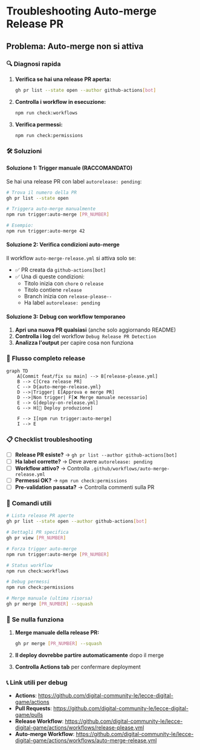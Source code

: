 # Troubleshooting Auto-merge Release PR

## Problema: Auto-merge non si attiva

### 🔍 **Diagnosi rapida**

1. **Verifica se hai una release PR aperta:**

   ```bash
   gh pr list --state open --author github-actions[bot]
   ```

2. **Controlla i workflow in esecuzione:**

   ```bash
   npm run check:workflows
   ```

3. **Verifica permessi:**
   ```bash
   npm run check:permissions
   ```

### 🛠️ **Soluzioni**

#### Soluzione 1: Trigger manuale (RACCOMANDATO)

Se hai una release PR con label `autorelease: pending`:

```bash
# Trova il numero della PR
gh pr list --state open

# Triggera auto-merge manualmente
npm run trigger:auto-merge [PR_NUMBER]

# Esempio:
npm run trigger:auto-merge 42
```

#### Soluzione 2: Verifica condizioni auto-merge

Il workflow `auto-merge-release.yml` si attiva solo se:

- ✅ PR creata da `github-actions[bot]`
- ✅ Una di queste condizioni:
  - Titolo inizia con `chore` o `release`
  - Titolo contiene `release`
  - Branch inizia con `release-please--`
  - Ha label `autorelease: pending`

#### Soluzione 3: Debug con workflow temporaneo

1. **Apri una nuova PR qualsiasi** (anche solo aggiornando README)
2. **Controlla i log** del workflow `Debug Release PR Detection`
3. **Analizza l'output** per capire cosa non funziona

### 🚀 **Flusso completo release**

```mermaid
graph TD
    A[Commit feat/fix su main] --> B[release-please.yml]
    B --> C[Crea release PR]
    C --> D{auto-merge-release.yml}
    D -->|Trigger| E[Approva e merge PR]
    D -->|Non trigger| F[❌ Merge manuale necessario]
    E --> G[deploy-on-release.yml]
    G --> H[🚀 Deploy produzione]

    F --> I[npm run trigger:auto-merge]
    I --> E
```

### 📋 **Checklist troubleshooting**

- [ ] **Release PR esiste?** → `gh pr list --author github-actions[bot]`
- [ ] **Ha label corrette?** → Deve avere `autorelease: pending`
- [ ] **Workflow attivo?** → Controlla `.github/workflows/auto-merge-release.yml`
- [ ] **Permessi OK?** → `npm run check:permissions`
- [ ] **Pre-validation passata?** → Controlla commenti sulla PR

### 🔧 **Comandi utili**

```bash
# Lista release PR aperte
gh pr list --state open --author github-actions[bot]

# Dettagli PR specifica
gh pr view [PR_NUMBER]

# Forza trigger auto-merge
npm run trigger:auto-merge [PR_NUMBER]

# Status workflow
npm run check:workflows

# Debug permessi
npm run check:permissions

# Merge manuale (ultima risorsa)
gh pr merge [PR_NUMBER] --squash
```

### 🚨 **Se nulla funziona**

1. **Merge manuale della release PR:**

   ```bash
   gh pr merge [PR_NUMBER] --squash
   ```

2. **Il deploy dovrebbe partire automaticamente** dopo il merge

3. **Controlla Actions tab** per confermare deployment

### 📞 **Link utili per debug**

- **Actions**: https://github.com/digital-community-le/lecce-digital-game/actions
- **Pull Requests**: https://github.com/digital-community-le/lecce-digital-game/pulls
- **Release Workflow**: https://github.com/digital-community-le/lecce-digital-game/actions/workflows/release-please.yml
- **Auto-merge Workflow**: https://github.com/digital-community-le/lecce-digital-game/actions/workflows/auto-merge-release.yml
